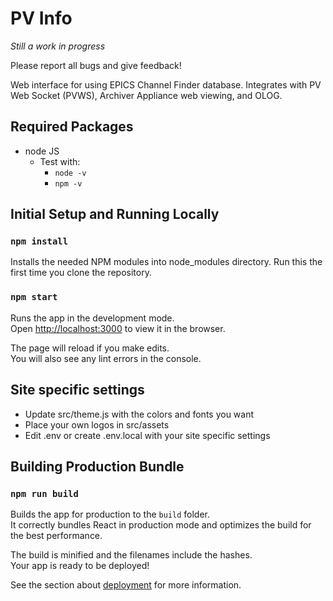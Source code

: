 # PV Info

*Still a work in progress*

Please report all bugs and give feedback!

Web interface for using EPICS Channel Finder database. Integrates with PV Web Socket (PVWS), Archiver Appliance web viewing, and OLOG.

## Required Packages

- node JS
	- Test with: 
		- ```node -v```
		- ```npm -v```

## Initial Setup and Running Locally

### `npm install`

Installs the needed NPM modules into node_modules directory. Run this the first time you clone the repository.

### `npm start`

Runs the app in the development mode.\
Open [http://localhost:3000](http://localhost:3000) to view it in the browser.

The page will reload if you make edits.\
You will also see any lint errors in the console.

## Site specific settings

- Update src/theme.js with the colors and fonts you want
- Place your own logos in src/assets
- Edit .env or create .env.local with your site specific settings


## Building Production Bundle

### ```npm run build```
Builds the app for production to the `build` folder.\
It correctly bundles React in production mode and optimizes the build for the best performance.

The build is minified and the filenames include the hashes.\
Your app is ready to be deployed!

See the section about [deployment](https://facebook.github.io/create-react-app/docs/deployment) for more information.

